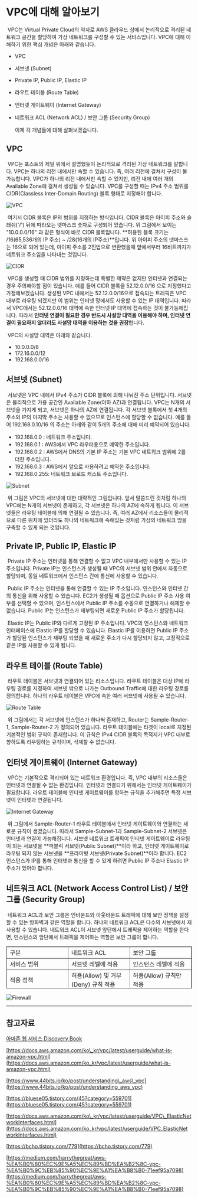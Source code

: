# VPC에 대해 알아보기

 VPC는 Virtual Private Cloud의 약자로 AWS 클라우드 상에서 논리적으로 격리된 네트워크 공간을 할당하여 가상 네트워크를 구성할 수 있는 서비스입니다. VPC에 대해 이해하기 위한 핵심 개념은 아래와 같습니다.

-   VPC
    
-   서브넷 (Subnet)
    
-   Private IP, Public IP, Elastic IP
    
-   라우트 테이블 (Route Table)
    
-   인터넷 게이트웨이 (Internet Gateway)
    
-   네트워크 ACL (Network ACL) / 보안 그룹 (Security Group)
    
    이제 각 개념들에 대해 살펴보겠습니다.
    

## VPC

 VPC는 포스트의 제일 위에서 설명했듯이 논리적으로 격리된 가상 네트워크를 말합니다. VPC는 하나의 리전 내에서만 속할 수 있습니다. 즉, 여러 리전에 걸쳐서 구성이 불가능합니다. VPC가 하나의 리전 내에서만 속할 수 있지만, 리전 내에 여러 개의 Available Zone에 걸쳐서 생성될 수 있습니다. VPC를 구성할 때는 IPv4 주소 범위를 CIDR(Classless Inter-Domain Routing) 블록 형태로 지정해야 합니다.

![VPC](./images/2020-07-23-what-is-vpc/vpc.png)

 여기서 CIDR 블록은 IP의 범위를 지정하는 방식입니다. CIDR 블록은 아이피 주소와 슬래쉬('/') 뒤에 따라오는 넷마스크 숫자로 구성되어 있습니다. 위 그림에서 보이는 "10.0.0.0/16" 과 같은 형식이 바로 CIDR 블록입니다. **허용된 블록 크기는 /16(65,536개의 IP 주소) ~ /28(16개의 IP주소)**입니다. 위 아이피 주소의 넷마스크는 16으로 되어 있는데, 아이피 주소를 2진법으로 변환했을때 앞에서부터 16비트까지가 네트워크 주소임을 나타내는 것입니다.

![CIDR](./images/2020-07-23-what-is-vpc/cidr.png)

 VPC를 생성할 때 CIDR 범위를 지정하는데 특별한 제약은 없지만 인터넷과 연결되는 경우 주의해야할 점이 있습니다. 예를 들어 CIDR 블록을 52.12.0.0/16 으로 지정했다고 가정해보겠습니다. 생성된 VPC 내에서는 52.12.0.0/16으로 접속되는 트래픽은 VPC 내부로 라우팅 되겠지만 이 범위는 인터넷 망에서도 사용할 수 있는 IP 대역입니다. 따라서 VPC에서는 52.12.0.0/16 대역에 속한 인터넷 IP 대역에 접속하는 것이 불가능해집니다. 따라서 **인터넷 연결이 필요한 경우 반드시 사설망 대역을 이용해야 하며, 인터넷 연결이 필요하지 않더라도 사설망 대역을 이용하는 것을 권장**합니다.

 VPC의 사설망 대역은 아래와 같습니다.

-   10.0.0.0/8
-   172.16.0.0/12
-   192.168.0.0/16

## 서브넷 (Subnet)

 서브넷은 VPC 내에서 IPv4 주소가 CIDR 블록에 의해 나눠진 주소 단위입니다. 서브넷은 물리적으로 가용 공간인 Available Zone(이하 AZ)과 연결됩니다. VPC는 N개의 서브넷을 가지게 되고, 서브넷은 하나의 AZ에 연결됩니다. 각 서브넷 블록에서 첫 4개의 주소와 IP의 마지막 주소는 사용할 수 없으므로 인스턴스에 할당할 수 없습니다. 예를 들어 192.168.0.10/16 의 주소는 아래와 같이 5개의 주소에 대해 미리 예약되어 있습니다.

-   192.168.0.0 : 네트워크 주소입니다.
-   192.168.0.1 : AWS에서 VPC 라우터용으로 예약한 주소입니다.
-   192.168.0.2 : AWS에서 DNS의 기본 IP 주소는 기본 VPC 네트워크 범위에 2를 더한 주소입니다.
-   192.168.0.3 : AWS에서 앞으로 사용하려고 예약한 주소입니다.
-   192.168.0.255: 네트워크 브로드 캐스트 주소입니다.

![Subnet](./images/2020-07-23-what-is-vpc/subnet.png)

 위 그림은 VPC의 서브넷에 대한 대략적인 그림입니다. 앞서 말씀드린 것처럼 하나의 VPC에는 N개의 서브넷이 존재하고, 각 서브넷은 하나의 AZ에 속하게 됩니다. 이 서브넷들은 라우팅 테이블에 의해 연결될 수 있습니다. 즉, 여러 AZ에서 리소스들이 물리적으로 다른 위치에 있더라도 하나의 네트워크에 속해있는 것처럼 가상의 네트워크 망을 구축할 수 있게 되는 것입니다.

## Private IP, Public IP, Elastic IP

 Private IP 주소는 인터넷을 통해 연결할 수 없고 VPC 내부에서만 사용할 수 있는 IP 주소입니다. Private IP는 인스턴스가 생성될 때 VPC의 서브넷 범위 안에서 자동으로 할당되며, 동일 네트워크에서 인스턴스 간에 통신에 사용할 수 있습니다.

 Public IP 주소는 인터넷을 통해 연결할 수 있는 IP 주소입니다. 인스턴스와 인터넷 간의 통신을 위해 사용할 수 있습니다. EC2가 생성될 때 옵션으로 Public IP 주소 사용 여부를 선택할 수 있으며, 인스턴스에서 Public IP 주소를 수동으로 연결하거나 해제할 수 없습니다. Public IP는 인스턴스가 재부팅되면 새로운 Public IP 주소가 할당됩니다.

 Elastic IP는 Public IP와 다르게 고정된 IP 주소입니다. VPC의 인스턴스와 네트워크 인터페이스에 Elastic IP를 할당할 수 있습니다. Elastic IP를 이용하면 Public IP 주소가 할당된 인스턴스가 재부팅 되었을 때 새로운 주소가 다시 할당되지 않고, 고정적으로 같은 IP를 사용할 수 있게 됩니다.

## 라우트 테이블 (Route Table)

 라우트 테이블은 서브넷과 연결되어 있는 리소스입니다. 라우트 테이블은 대상 IP에 라우팅 경로를 지정하여 서브넷 밖으로 나가는 Outbound Traffic에 대한 라우팅 경로를 정의합니다. 하나의 라우트 테이블은 VPC에 속한 여러 서브넷에 사용될 수 있습니다.

![Route Table](./images/2020-07-23-what-is-vpc/route-table.png)

 위 그림에서는 각 서브넷에 인스턴스가 하나씩 존재하고, Router는 Sample-Router-1, Sample-Router-2 가 정의되어 있습니다. 라우트 테이블에는 타겟이 local로 지정된 기본적인 범위 규칙이 존재합니다. 이 규칙은 IPv4 CIDR 블록의 목적지가 VPC 내부로 향하도록 라우팅하는 규칙이며, 삭제할 수 없습니다.

## 인터넷 게이트웨이 (Internet Gateway)

 VPC는 기본적으로 격리되어 있는 네트워크 환경입니다. 즉, VPC 내부의 리소스들은 인터넷과 연결될 수 없는 환경입니다. 인터넷과 연결되기 위해서는 인터넷 게이트웨이가 필요합니다. 라우트 테이블에 인터넷 게이트웨이를 향하는 규칙을 추가해주면 특정 서브넷이 인터넷과 연결됩니다.

![Internet Gateway](./images/2020-07-23-what-is-vpc/internet-gateway.png)

 위 그림에서 Sample-Router-1 라우트 테이블에서 인터넷 게이트웨이와 연결하는 새로운 규칙이 생겼습니다. 따라서 Sample-Subnet-1과 Sample-Subnet-2 서브넷은 인터넷과 연결이 가능해집니다. 서브넷 네트워크 트래픽이 인터넷 게이트웨이로 라우팅이 되는 서브넷을 **퍼블릭 서브넷(Public Subnet)**이라 하고, 인터넷 게이트웨이로 라우팅 되지 않는 서브넷을 **프라이빗 서브넷(Private Subnet)**이라 합니다. EC2 인스턴스가 IP를 통해 인터넷과 통신을 할 수 있게 하려면 Public IP 주소나 Elastic IP 주소가 있어야 합니다.

## 네트워크 ACL (Network Access Control List) / 보안 그룹 (Security Group)

 네트워크 ACL과 보안 그룹은 인바운드와 아웃바운드 트래픽에 대해 보안 정책을 설정할 수 있는 방화벽과 같은 역할을 합니다. 하나의 네트워크 ACL은 다수의 서브넷에서 재사용할 수 있습니다. 네트워크 ACL이 서브넷 앞단에서 트래픽을 제어하는 역할을 한다면, 인스턴스의 앞단에서 트래픽을 제어하는 역할은 보안 그룹이 합니다.

<table style="border-collapse: collapse; width: 100%; height: 114px;" border="1" data-ke-style="style12"><tbody><tr style="height: 19px;"><td style="width: 33.3333%; height: 19px;">구분</td><td style="width: 33.3333%; height: 19px;">네트워크 ACL</td><td style="width: 33.3333%; height: 19px;">보안 그룹</td></tr><tr style="height: 19px;"><td style="width: 33.3333%; height: 19px;">서비스 범위</td><td style="width: 33.3333%; height: 19px;">서브넷 레벨에 적용</td><td style="width: 33.3333%; height: 19px;"><span style="color: #333333;">인스턴스 레벨에 적용</span></td></tr><tr style="height: 19px;"><td style="width: 33.3333%; height: 19px;">적용 정책</td><td style="width: 33.3333%; height: 19px;">허용(Allow) 및 거부(Deny) 규칙 적용</td><td style="width: 33.3333%; height: 19px;">허용(Allow) 규칙만 적용&nbsp;</td></tr><tr style="height: 19px;"><td style="width: 33.3333%; height: 19px;">구동 방식</td><td style="width: 33.3333%; height: 19px;">반환 트래픽이 별도로 허용되어야 함</td><td style="width: 33.3333%; height: 19px;">규칙에 상관없이 반환 트래픽 허용</td></tr><tr style="height: 19px;"><td style="width: 33.3333%; height: 19px;">룰(Rule) 검토/적용</td><td style="width: 33.3333%; height: 19px;">해당 객체 내 룰(Rule)을 번호 순으로 처리</td><td style="width: 33.3333%; height: 19px;">해당 객체 내 모든 룰(Rule) 검토</td></tr><tr style="height: 19px;"><td style="width: 33.3333%; height: 19px;">적용 방법</td><td style="width: 33.3333%; height: 19px;">연결된 서브넷에 모든 인스턴스 자동 적용됨</td><td style="width: 33.3333%; height: 19px;">인스턴스에 보안 그룹 추가 필요</td></tr></tbody></table>

![Firewall](./images/2020-07-23-what-is-vpc/firewall.png)

---

## 참고자료

[아마존 웹 서비스 Discovery Book](http://www.kyobobook.co.kr/product/detailViewKor.laf?ejkGb=KOR&mallGb=KOR&barcode=9788956748238&orderClick=LEa&Kc=)

[https://docs.aws.amazon.com/ko\_kr/vpc/latest/userguide/what-is-amazon-vpc.html](https://docs.aws.amazon.com/ko_kr/vpc/latest/userguide/what-is-amazon-vpc.html)

[https://www.44bits.io/ko/post/understanding\_aws\_vpc](https://www.44bits.io/ko/post/understanding_aws_vpc)

[https://bluese05.tistory.com/45?category=559701](https://bluese05.tistory.com/45?category=559701)

[https://docs.aws.amazon.com/ko\_kr/vpc/latest/userguide/VPC\_ElasticNetworkInterfaces.html](https://docs.aws.amazon.com/ko_kr/vpc/latest/userguide/VPC_ElasticNetworkInterfaces.html)

[https://bcho.tistory.com/779](https://bcho.tistory.com/779)

[https://medium.com/harrythegreat/aws-%EA%B0%80%EC%9E%A5%EC%89%BD%EA%B2%8C-vpc-%EA%B0%9C%EB%85%90%EC%9E%A1%EA%B8%B0-71eef95a7098](https://medium.com/harrythegreat/aws-%EA%B0%80%EC%9E%A5%EC%89%BD%EA%B2%8C-vpc-%EA%B0%9C%EB%85%90%EC%9E%A1%EA%B8%B0-71eef95a7098)
